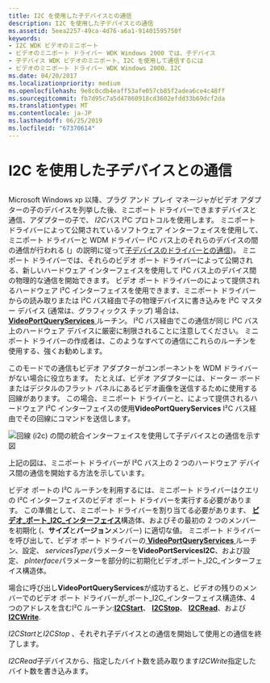 ```yaml
---
title: I2C を使用した子デバイスとの通信
description: I2C を使用した子デバイスとの通信
ms.assetid: 5eea2257-49ca-4d76-a6a1-91401595750f
keywords:
- I2C WDK ビデオのミニポート
- ビデオのミニポート ドライバー WDK Windows 2000 では、子デバイス
- 子デバイス WDK ビデオのミニポート、I2C を使用して通信するには
- ビデオのミニポート ドライバー WDK Windows 2000、I2C
ms.date: 04/20/2017
ms.localizationpriority: medium
ms.openlocfilehash: 9e8c0cdb4eaff53afe057cb85f2adea6ce4c48ff
ms.sourcegitcommit: fb7d95c7a5d47860918cd3602efdd33b69dcf2da
ms.translationtype: MT
ms.contentlocale: ja-JP
ms.lasthandoff: 06/25/2019
ms.locfileid: "67370614"
---
```

# <a name="using-i2c-to-communicate-with-a-child-device"></a>I2C を使用した子デバイスとの通信


## <span id="ddk_using_i2c_to_communicate_with_a_child_device_gg"></span><span id="DDK_USING_I2C_TO_COMMUNICATE_WITH_A_CHILD_DEVICE_GG"></span>


Microsoft Windows xp 以降、プラグ アンド プレイ マネージャがビデオ アダプターの子のデバイスを列挙した後、ミニポート ドライバーできますデバイスと通信、アダプターの子で、 *I2C*バス I²C プロトコルを使用します。 ミニポート ドライバーによって公開されているソフトウェア インターフェイスを使用して、ミニポート ドライバーと WDM ドライバー I²C バス上のそれらのデバイスの間の通信が行われる (」の説明に従って[子デバイスのドライバーとの通信](communicating-with-the-driver-of-a-child-device.md))。 ミニポート ドライバーでは、それらのビデオ ポート ドライバーによって公開される、新しいハードウェア インターフェイスを使用して I²C バス上のデバイス間の物理的な通信を開始できます。 ビデオ ポート ドライバーのによって提供されるハードウェア I²C インターフェイスを使用できます、ミニポート ドライバーからの読み取りまたは I²C バス経由で子の物理デバイスに書き込みを I²C マスター デバイス (通常は、グラフィックス チップ) 場合は、 [ **VideoPortQueryServices** ](https://docs.microsoft.com/windows-hardware/drivers/ddi/content/video/nf-video-videoportqueryservices)ルーチン。 I²C バス経由でこの通信が同じ I²C バス上のハードウェア デバイスに厳密に制限されることに注意してください。 ミニポート ドライバーの作成者は、このようなすべての通信にこれらのルーチンを使用する、強くお勧めします。

このモードでの通信もビデオ アダプターがコンポーネントを WDM ドライバーがない場合に役立ちます。 たとえば、ビデオ アダプターには、ドーター ボードまたはデジタルのフラット パネルにあるビデオ画像を送信するために使用する回線があります。 この場合、ミニポート ドライバーと、によって提供されるハードウェア I²C インターフェイスの使用**VideoPortQueryServices** I²C バス経由でその回線にコマンドを送信します。

![回線 (i2c) の間の統合インターフェイスを使用して子デバイスとの通信を示す図](images/i2cfig1.png)

上記の図は、ミニポート ドライバーが I²C バス上の 2 つのハードウェア デバイス間の通信を開始する方法を示しています。

ビデオ ポートの I²C ルーチンを利用するには、ミニポート ドライバーはクエリの I²C インターフェイスのビデオ ポート ドライバーを実行する必要があります。 この準備として、ミニポート ドライバーを割り当てる必要があります、 [**ビデオ\_ポート\_I2C\_インターフェイス**](https://docs.microsoft.com/windows-hardware/drivers/ddi/content/video/ns-video-_video_port_i2c_interface)構造体、およびその最初の 2 つのメンバーを初期化 (、**サイズ**と**バージョン**メンバー) に適切な値。 ミニポート ドライバーを呼び出して、ビデオ ポート ドライバーの[ **VideoPortQueryServices** ](https://docs.microsoft.com/windows-hardware/drivers/ddi/content/video/nf-video-videoportqueryservices)ルーチン、設定、 *servicesType*パラメーターを**VideoPortServicesI2C**、および設定、 *pInterface*パラメーターを部分的に初期化ビデオ\_ポート\_I2C\_インターフェイス構造体。

場合に呼び出し**VideoPortQueryServices**が成功すると、ビデオの残りのメンバーでのビデオ ポート ドライバーが\_ポート\_I2C\_インターフェイス構造体、4 つのアドレスを含むI²C ルーチン:[**I2CStart**](https://docs.microsoft.com/windows-hardware/drivers/ddi/content/video/nc-video-pi2c_start)、 [ **I2CStop**](https://docs.microsoft.com/windows-hardware/drivers/ddi/content/video/nc-video-pi2c_stop)、 [ **I2CRead**](https://docs.microsoft.com/windows-hardware/drivers/ddi/content/video/nc-video-pi2c_read)、および[ **I2CWrite**](https://docs.microsoft.com/windows-hardware/drivers/ddi/content/video/nc-video-pi2c_write).

*I2CStart*と*I2CStop* 、それぞれ子デバイスとの通信を開始して使用との通信を終了します。

*I2CRead*子デバイスから、指定したバイト数を読み取ります*I2CWrite*指定したバイト数を書き込みます。

 

 





